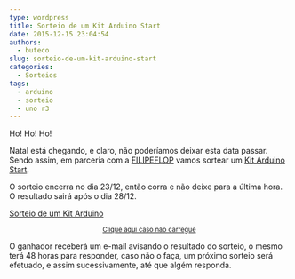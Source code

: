 ```yaml
---
type: wordpress
title: Sorteio de um Kit Arduino Start
date: 2015-12-15 23:04:54
authors:
  - buteco
slug: sorteio-de-um-kit-arduino-start
categories:
  - Sorteios
tags:
  - arduino
  - sorteio
  - uno r3
---
```


Ho! Ho! Ho!

Natal está chegando, e claro, não poderíamos deixar esta data passar. Sendo assim, em parceria com a <a href="http://www.filipeflop.com" target="_blank">FILIPEFLOP</a> vamos sortear um <a href="http://www.filipeflop.com/pd-6b5b2-kit-arduino-start.html" target="_blank">Kit Arduino Start</a>.

O sorteio encerra no dia 23/12, então corra e não deixe para a última hora. O resultado sairá após o dia 28/12.

<!--more-->

<a class="e-widget no-button" href="https://gleam.io/sYTyT/sorteio-de-um-kit-arduino" rel="nofollow">Sorteio de um Kit Arduino</a>
<p style="text-align: center;"><small><a href="https://gleam.io/sYTyT/sorteio-de-um-kit-arduino" target="_blank">Clique aqui caso não carregue</a></small></p>

O ganhador receberá um e-mail avisando o resultado do sorteio, o mesmo terá 48 horas para responder, caso não o faça, um próximo sorteio será efetuado, e assim sucessivamente, até que algém responda.

<script src="https://js.gleam.io/e.js" async="true" type="text/javascript"></script>
